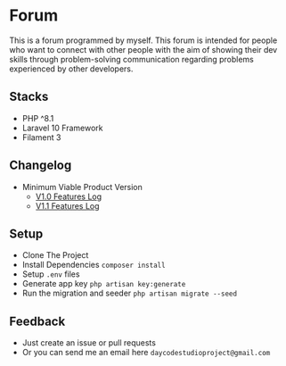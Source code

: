# Forum
This is a forum programmed by myself. This forum is intended for people who want to connect with other people with the aim of showing their dev skills through problem-solving communication regarding problems experienced by other developers.

## Stacks
- PHP ^8.1
- Laravel 10 Framework
- Filament 3

## Changelog
- Minimum Viable Product Version
    - [V1.0 Features Log](https://github.com/simpson-getting-crazy/forum/blob/master/changelog/mvp/v1.md)
    - [V1.1 Features Log](https://github.com/simpson-getting-crazy/forum/blob/master/changelog/mvp/v1-1.md)

## Setup
- Clone The Project
- Install Dependencies `composer install`
- Setup `.env` files
- Generate app key `php artisan key:generate`
- Run the migration and seeder `php artisan migrate --seed`

## Feedback
- Just create an issue or pull requests
- Or you can send me an email here `daycodestudioproject@gmail.com`

